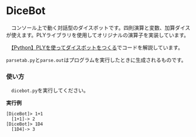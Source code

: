 # DiceBot

　コンソール上で動く対話型のダイスボットです。四則演算と変数、加算ダイスが使えます。PLYライブラリを使用してオリジナルの演算子を実装しています。
 
　[【Python】PLYを使ってダイスボットをつくる](https://qiita.com/4513echo//92b242c0995df3216d86)でコードを解説しています。
 
 `parsetab.py`と`parse.out`はプログラムを実行したときに生成されるものです。



### 使い方

　`dicebot.py`を実行してください。
 
**実行例**
 ```
 [DiceBot]> 1+1
   [1+1]-> 2
 [DiceBot]> 1D4
   [1D4]-> 3
 ```
